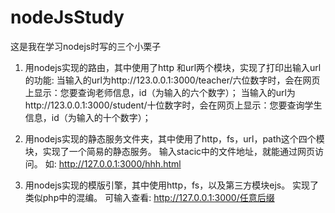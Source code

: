 # nodeJsStudy

这是我在学习nodejs时写的三个小栗子

1. 用nodejs实现的路由，其中使用了http 和url两个模块，实现了打印出输入url的功能:
    当输入的url为http://123.0.0.1:3000/teacher/六位数字时，会在网页上显示：您要查询老师信息，id（为输入的六个数字）；
    当输入的url为http://123.0.0.1:3000/student/十位数字时，会在网页上显示：您要查询学生信息，id（为输入的十个数字）；

2. 用nodejs实现的静态服务文件夹，其中使用了http，fs，url，path这个四个模块，实现了一个简易的静态服务。
    输入stacic中的文件地址，就能通过网页访问。
    如: http://127.0.0.1:3000/hhh.html

3. 用nodejs实现的模版引擎，其中使用http，fs，以及第三方模块ejs。
    实现了类似php中的混编。
    可输入查看: http://127.0.0.1:3000/任意后缀